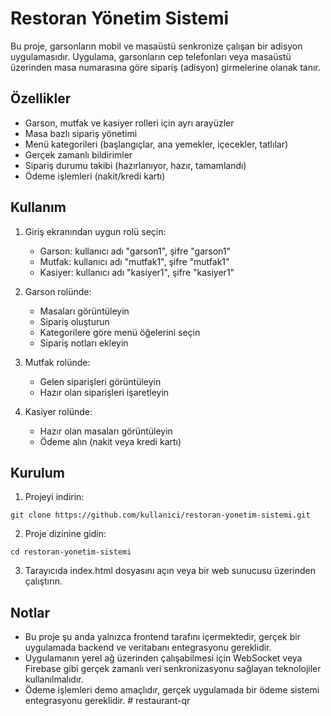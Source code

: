 # Restoran Yönetim Sistemi

Bu proje, garsonların mobil ve masaüstü senkronize çalışan bir adisyon uygulamasıdır. Uygulama, garsonların cep telefonları veya masaüstü üzerinden masa numarasına göre sipariş (adisyon) girmelerine olanak tanır.

## Özellikler

- Garson, mutfak ve kasiyer rolleri için ayrı arayüzler
- Masa bazlı sipariş yönetimi
- Menü kategorileri (başlangıçlar, ana yemekler, içecekler, tatlılar)
- Gerçek zamanlı bildirimler
- Sipariş durumu takibi (hazırlanıyor, hazır, tamamlandı)
- Ödeme işlemleri (nakit/kredi kartı)

## Kullanım

1. Giriş ekranından uygun rolü seçin:
   - Garson: kullanıcı adı "garson1", şifre "garson1"
   - Mutfak: kullanıcı adı "mutfak1", şifre "mutfak1"
   - Kasiyer: kullanıcı adı "kasiyer1", şifre "kasiyer1"

2. Garson rolünde:
   - Masaları görüntüleyin
   - Sipariş oluşturun
   - Kategorilere göre menü öğelerini seçin
   - Sipariş notları ekleyin

3. Mutfak rolünde:
   - Gelen siparişleri görüntüleyin
   - Hazır olan siparişleri işaretleyin

4. Kasiyer rolünde:
   - Hazır olan masaları görüntüleyin
   - Ödeme alın (nakit veya kredi kartı)

## Kurulum

1. Projeyi indirin:
```
git clone https://github.com/kullanici/restoran-yonetim-sistemi.git
```

2. Proje dizinine gidin:
```
cd restoran-yonetim-sistemi
```

3. Tarayıcıda index.html dosyasını açın veya bir web sunucusu üzerinden çalıştırın.

## Notlar

- Bu proje şu anda yalnızca frontend tarafını içermektedir, gerçek bir uygulamada backend ve veritabanı entegrasyonu gereklidir.
- Uygulamanın yerel ağ üzerinden çalışabilmesi için WebSocket veya Firebase gibi gerçek zamanlı veri senkronizasyonu sağlayan teknolojiler kullanılmalıdır.
- Ödeme işlemleri demo amaçlıdır, gerçek uygulamada bir ödeme sistemi entegrasyonu gereklidir. #   r e s t a u r a n t - q r  
 